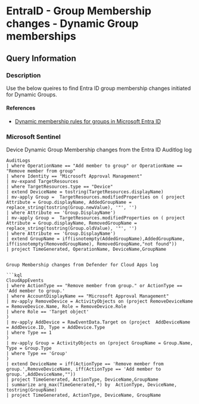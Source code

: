 # EntraID - Group Membership changes - Dynamic Group memberships

## Query Information

### Description

Use the below queires to find Entra ID group membership changes initiated for Dynamic Groups.

#### References

- [Dynamic membership rules for groups in Microsoft Entra ID](https://learn.microsoft.com/en-us/entra/identity/users/groups-dynamic-membership)

### Microsoft Sentinel

Device Dynamic Group Membership changes from the Entra ID Auditlog log

```kql
AuditLogs 
| where OperationName == "Add member to group" or OperationName == "Remove member from group"
| where Identity == "Microsoft Approval Management"
| mv-expand TargetResources
| where TargetResources.type == "Device"
| extend DeviceName = tostring(TargetResources.displayName)
| mv-apply Group =  TargetResources.modifiedProperties on ( project Attribute = Group.displayName, AddedGroupName = replace_string(tostring(Group.newValue), '"', '')
| where Attribute == 'Group.DisplayName')
| mv-apply Group =  TargetResources.modifiedProperties on ( project Attribute = Group.displayName, RemovedGroupName = replace_string(tostring(Group.oldValue), '"', '')
| where Attribute == 'Group.DisplayName')
| extend GroupName = iff(isnotempty(AddedGroupName),AddedGroupName, iff(isnotempty(RemovedGroupName), RemovedGroupName,"not found"))
| project TimeGenerated, OperationName, DeviceName,GroupName
```

```

Group Membership changes from Defender for Cloud Apps log

```kql
CloudAppEvents
| where ActionType == "Remove member from group." or ActionType == 'Add member to group.'
| where AccountDisplayName == "Microsoft Approval Management"
| mv-apply RemoveDevice = ActivityObjects on (project RemoveDeviceName = RemoveDevice.Name, Role = RemoveDevice.Role
| where Role == 'Target object'
)
| mv-apply AddDevice = RawEventData.Target on (project  AddDeviceName = AddDevice.ID, Type = AddDevice.Type
| where Type == 1
)
| mv-apply Group = ActivityObjects on (project GroupName = Group.Name, Type = Group.Type
| where Type == 'Group'
)
| extend DeviceName = iff(ActionType == 'Remove member from group.',RemoveDeviceName, iff(ActionType == 'Add member to group.',AddDeviceName,""))
| project TimeGenerated, ActionType, DeviceName,GroupName
| summarize arg_max(TimeGenerated,*) by  ActionType, DeviceName, tostring(GroupName)
| project TimeGenerated, ActionType, DeviceName, GroupName
```

